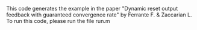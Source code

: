 This code generates the example in the paper
 "Dynamic reset output feedback with guaranteed convergence rate" by Ferrante F. & Zaccarian L.
To run this code, please run the file run.m 
